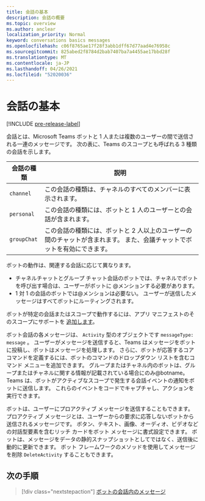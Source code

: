 ```yaml
---
title: 会話の基本
description: 会話の概要
ms.topic: overview
ms.author: anclear
localization_priority: Normal
keyword: conversations basics messages
ms.openlocfilehash: c06f8765ae17f28f3abb1dff67d77aad4e76958c
ms.sourcegitcommit: 825abed2f8784d2bab7407ba7a4455ae17bbd28f
ms.translationtype: MT
ms.contentlocale: ja-JP
ms.lasthandoff: 04/26/2021
ms.locfileid: "52020036"
---
```

# <a name="conversation-basics"></a>会話の基本

[!INCLUDE [pre-release-label](~/includes/v4-to-v3-pointer-bots.md)]

会話とは、Microsoft Teams ボットと 1 人または複数のユーザーの間で送信される一連のメッセージです。 次の表に、Teams のスコープとも呼ばれる 3 種類の会話を示します。

| 会話の種類 | 説明 |
| ------- | ----------- |
| `channel` | この会話の種類は、チャネルのすべてのメンバーに表示されます。 |
| `personal` | この会話の種類には、ボットと 1 人のユーザーとの会話が含まれます。 |
| `groupChat` | この会話の種類には、ボットと 2 人以上のユーザーの間のチャットが含まれます。 また、会議チャットでボットを有効にできます。 |

ボットの動作は、関連する会話に応じて異なります。

* チャネルチャットとグループ チャット会話のボットでは、チャネルでボットを呼び出す場合は、ユーザーがボットに @メンションする必要があります。
* 1 対 1 の会話のボットでは@メンションは必要ない。 ユーザーが送信したメッセージはすべてボットにルーティングされます。

ボットが特定の会話またはスコープで動作するには、アプリ マニフェストのそのスコープにサポートを [追加します](~/resources/schema/manifest-schema.md)。

ボット会話の各メッセージは、 `Activity` 型のオブジェクトです `messageType: message` 。 ユーザーがメッセージを送信すると、Teams はメッセージをボットに投稿し、ボットはメッセージを処理します。 さらに、ボットが応答するコア コマンドを定義するには、ボットのコマンドのドロップダウン リストを含むコマンド メニューを追加できます。 グループまたはチャネル内のボットは、グループまたはチャネルに関する情報が記載されている場合にのみ@botname。 Teams は、ボットがアクティブなスコープで発生する会話イベントの通知をボットに送信します。 これらのイベントをコードでキャプチャし、アクションを実行できます。 

ボットは、ユーザーにプロアクティブ メッセージを送信することもできます。 プロアクティブ メッセージとは、ユーザーからの要求に応答しないボットから送信されるメッセージです。 ボタン、テキスト、画像、オーディオ、ビデオなどの対話型要素を含むリッチ カードをボット メッセージに書式設定できます。 ボットは、メッセージをデータの静的スナップショットとしてではなく、送信後に動的に更新できます。 ボット フレームワークのメソッドを使用してメッセージを削除 `DeleteActivity` することもできます。

## <a name="next-step"></a>次の手順

> [!div class="nextstepaction"]
> [ボットの会話内のメッセージ](~/bots/how-to/conversations/conversation-messages.md)
